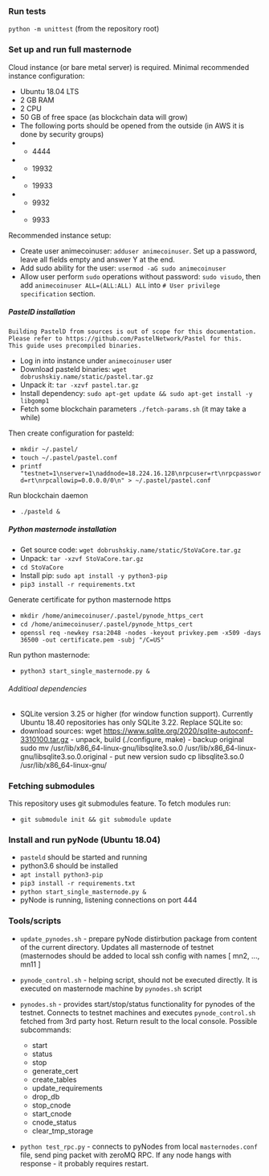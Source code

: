 ### Run tests
`python -m unittest` (from the repository root)

### Set up and run full masternode

Cloud instance (or bare metal server) is required. Minimal recommended instance configuration:

 - Ubuntu 18.04 LTS
 - 2 GB RAM
 - 2 CPU
 - 50 GB of free space (as blockchain data will grow)
 - The following ports should be opened from the outside (in AWS it is done by security groups)
  - - 4444
  - - 19932
  - - 19933
  - - 9932
  - - 9933

Recommended instance setup:

 - Create user animecoinuser: `adduser animecoinuser`. Set up a password, leave all fields empty and answer Y at the end.
 - Add sudo ability for the user: `usermod -aG sudo animecoinuser`
 - Allow user perform `sudo` operations without password: `sudo visudo`, then add `animecoinuser ALL=(ALL:ALL) ALL` into `# User privilege specification` section.

##### PastelD installation
    Building PastelD from sources is out of scope for this documentation.
    Please refer to https://github.com/PastelNetwork/Pastel for this.
    This guide uses precompiled binaries.

 - Log in into instance under `animecoinuser` user
 - Download pasteld binaries: `wget dobrushskiy.name/static/pastel.tar.gz`
 - Unpack it: `tar -xzvf pastel.tar.gz`
 - Install dependency: `sudo apt-get update && sudo apt-get install -y libgomp1`
 - Fetch some blockchain parameters `./fetch-params.sh` (it may take a while)

 Then create configuration for pasteld:

 - `mkdir ~/.pastel/`
 - `touch ~/.pastel/pastel.conf`
 - `printf "testnet=1\nserver=1\naddnode=18.224.16.128\nrpcuser=rt\nrpcpassword=rt\nrpcallowip=0.0.0.0/0\n" > ~/.pastel/pastel.conf`

 Run blockchain daemon

 - `./pasteld &`

##### Python masternode installation

 - Get source code: `wget dobrushskiy.name/static/StoVaCore.tar.gz`
 - Unpack: `tar -xzvf StoVaCore.tar.gz`
 - `cd StoVaCore`
 - Install pip: `sudo apt install -y python3-pip`
 - `pip3 install -r requirements.txt`

Generate certificate for python masternode https

 - `mkdir /home/animecoinuser/.pastel/pynode_https_cert`
 - `cd /home/animecoinuser/.pastel/pynode_https_cert`
 - `openssl req -newkey rsa:2048 -nodes -keyout privkey.pem -x509 -days 36500 -out certificate.pem -subj "/C=US"`

 Run python masternode:
 - `python3 start_single_masternode.py &`

###### Additioal dependencies
 
  - SQLite version 3.25 or higher (for window function support). Currently Ubuntu 18.40 repositories has only SQLite 3.22.
  Replace SQLite so:
   - download sources:
    wget https://www.sqlite.org/2020/sqlite-autoconf-3310100.tar.gz
    - unpack, build (./configure, make)
    - backup original
    sudo mv /usr/lib/x86_64-linux-gnu/libsqlite3.so.0 /usr/lib/x86_64-linux-gnu/libsqlite3.so.0.original
    - put new version
    sudo cp libsqlite3.so.0 /usr/lib/x86_64-linux-gnu/
  
  
### Fetching submodules

This repository uses git submodules feature. To fetch modules run:
 - `git submodule init && git submodule update`

### Install and run pyNode (Ubuntu 18.04)

 - `pasteld` should be started and running
 - python3.6 should be installed
 - `apt install python3-pip`
 - `pip3 install -r requirements.txt`
 - `python start_single_masternode.py &`
 - pyNode is running, listening connections on port 444

### Tools/scripts

 - `update_pynodes.sh` - prepare pyNode distirbution package from content of the current directory. Updates all masternode of testnet (masternodes should be added to local ssh config with names [ mn2, ..., mn11 ]
 - `pynode_control.sh` - helping script, should not be executed directly. It is executed on masternode machine by `pynodes.sh` script
 - `pynodes.sh` - provides start/stop/status functionality for pynodes of the testnet. Connects to testnet machines and executes `pynode_control.sh` fetched from 3rd party host. Return result to the local console. Possible subcommands:
    - start
    - status
    - stop
    - generate_cert
    - create_tables
    - update_requirements
    - drop_db
    - stop_cnode
    - start_cnode
    - cnode_status
    - clear_tmp_storage

 - `python test_rpc.py` - connects to pyNodes from local `masternodes.conf` file, send ping packet with zeroMQ RPC. If any node hangs with response - it probably requires restart.
